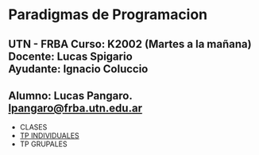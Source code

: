 # Paradigmas de Programacion
UTN - FRBA
Curso: K2002 (Martes a la mañana)   
Docente: Lucas Spigario   
Ayudante: Ignacio Coluccio
---
Alumno: Lucas Pangaro.  
   lpangaro@frba.utn.edu.ar
---
- CLASES 
- [TP INDIVIDUALES](https://github.com/lpangaro/my_PdeP/tree/main/TP%20Individuales)
- TP GRUPALES
